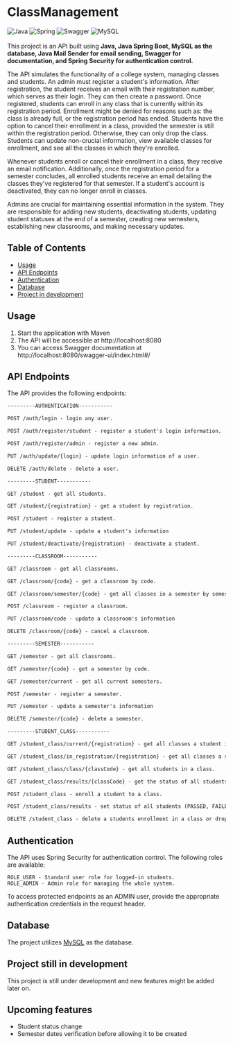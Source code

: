 # ClassManagement


![Java](https://img.shields.io/badge/java-%23ED8B00.svg?style=for-the-badge&logo=openjdk&logoColor=white)
![Spring](https://img.shields.io/badge/spring-%236DB33F.svg?style=for-the-badge&logo=spring&logoColor=white)
![Swagger](https://img.shields.io/badge/-Swagger-%23Clojure?style=for-the-badge&logo=swagger&logoColor=white)
![MySQL](https://img.shields.io/badge/mysql-%2300f.svg?style=for-the-badge&logo=mysql&logoColor=white)&nbsp;<br><br>
This project is an API built using **Java, Java Spring Boot, MySQL as the database, Java Mail Sender for email sending, Swagger for documentation, and Spring Security for authentication control.**

The API simulates the functionality of a college system, managing classes and students. An admin must register a student's information. After registration, the student receives an email with their registration number, which serves as their login. They can then create a password. Once registered, students can enroll in any class that is currently within its registration period. Enrollment might be denied for reasons such as: the class is already full, or the registration period has ended. Students have the option to cancel their enrollment in a class, provided the semester is still within the registration period. Otherwise, they can only drop the class. Students can update non-crucial information, view available classes for enrollment, and see all the classes in which they're enrolled.

Whenever students enroll or cancel their enrollment in a class, they receive an email notification. Additionally, once the registration period for a semester concludes, all enrolled students receive an email detailing the classes they've registered for that semester. If a student's account is deactivated, they can no longer enroll in classes.

Admins are crucial for maintaining essential information in the system. They are responsible for adding new students, deactivating students, updating student statuses at the end of a semester, creating new semesters, establishing new classrooms, and making necessary updates.

## Table of Contents

- [Usage](#usage)
- [API Endpoints](#api-endpoints)
- [Authentication](#authentication)
- [Database](#database)
- [Project in development](#project-still-in-development)


## Usage

1. Start the application with Maven
2. The API will be accessible at http://localhost:8080
3. You can access Swagger documentation at http://localhost:8080/swagger-ui/index.html#/

## API Endpoints
The API provides the following endpoints:

```markdown
---------AUTHENTICATION-----------

POST /auth/login - login any user.

POST /auth/register/student - register a student's login information.

POST /auth/register/admin - register a new admin.

PUT /auth/update/{login} - update login information of a user.

DELETE /auth/delete - delete a user.

---------STUDENT-----------

GET /student - get all students.

GET /student/{registration} - get a student by registration.

POST /student - register a student.

PUT /student/update - update a student's information

PUT /student/deactivate/{registration} - deactivate a student.

---------CLASSROOM-----------

GET /classroom - get all classrooms.

GET /classroom/{code} - get a classroom by code.

GET /classroom/semester/{code} - get all classes in a semester by semester's code.

POST /classroom - register a classroom.

PUT /classroom/code - update a classroom's information

DELETE /classroom/{code} - cancel a classroom.

---------SEMESTER-----------

GET /semester - get all classrooms.

GET /semester/{code} - get a semester by code.

GET /semester/current - get all current semesters.

POST /semester - register a semester.

PUT /semester - update a semester's information

DELETE /semester/{code} - delete a semester.

---------STUDENT_CLASS-----------

GET /student_class/current/{registration} - get all classes a student is enrolled in a current semester.

GET /student_class/in_registration/{registration} - get all classes a student enrolled in a semester on registration period.

GET /student_class/class/{classCode} - get all students in a class.

GET /student_class/results/{classCode} - get the status of all students in a class (PASSED, FAILED, DROPPED).

POST /student_class - enroll a student to a class.

POST /student_class/results - set status of all students (PASSED, FAILED) in a class.

DELETE /student_class - delete a students enrollment in a class or drop a class depending on the moment of the semester.

```

## Authentication
The API uses Spring Security for authentication control. The following roles are available:

```
ROLE_USER - Standard user role for logged-in students.
ROLE_ADMIN - Admin role for managing the whole system.
```
To access protected endpoints as an ADMIN user, provide the appropriate authentication credentials in the request header.

## Database
The project utilizes [MySQL](https://www.mysql.com) as the database.


## Project still in development

This project is still under development and new features might be added later on.


## Upcoming features

- Student status change
- Semester dates verification before allowing it to be created
